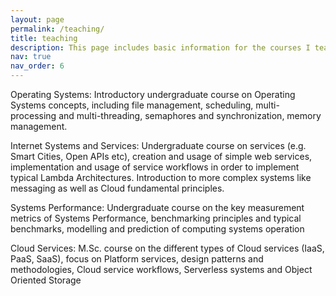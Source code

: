 ```yaml
---
layout: page
permalink: /teaching/
title: teaching
description: This page includes basic information for the courses I teach.
nav: true
nav_order: 6
---
```


Operating Systems: Introductory undergraduate course on Operating Systems concepts, including file management, scheduling, multi-processing and multi-threading, semaphores and synchronization, memory management.

Internet Systems and Services: Undergraduate course on services (e.g. Smart Cities, Open APIs etc), creation and usage of simple web services, implementation and usage of service workflows in order to implement typical Lambda Architectures. Introduction to more complex systems like messaging as well as Cloud fundamental principles.

Systems Performance: Undergraduate course on the key measurement metrics of Systems Performance, benchmarking principles and typical benchmarks, modelling and prediction of computing systems operation 

Cloud Services: M.Sc. course on the different types of Cloud services (IaaS, PaaS, SaaS), focus on Platform services, design patterns and methodologies, Cloud service workflows, Serverless systems and Object Oriented Storage

